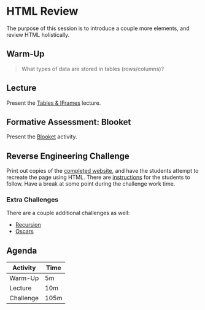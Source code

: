 # HTML Review
The purpose of this session is to introduce a couple more elements, and review HTML holistically.

## Warm-Up
>What types of data are stored in tables (rows/columns)?

## Lecture
Present the [Tables & IFrames](TablesAndIFrames.pptx) lecture.

## Formative Assessment: Blooket
Present the [Blooket](https://dashboard.blooket.com/set/66c4d317346cedfba9c14074) activity.

## Reverse Engineering Challenge
Print out copies of the [completed website](StrangerThingsSite.html), and have the students attempt to recreate the page using HTML. There are [instructions](ReverseEngineeringChallenge.md) for the students to follow. Have a break at some point during the challenge work time.

### Extra Challenges
There are a couple additional challenges as well:

- [Recursion](RecursionChallenge.md)
- [Oscars](OscarsChallenge.md)

## Agenda

| Activity | Time |
|-|-|
| Warm-Up | 5m |
| Lecture | 10m |
| Challenge | 105m |
